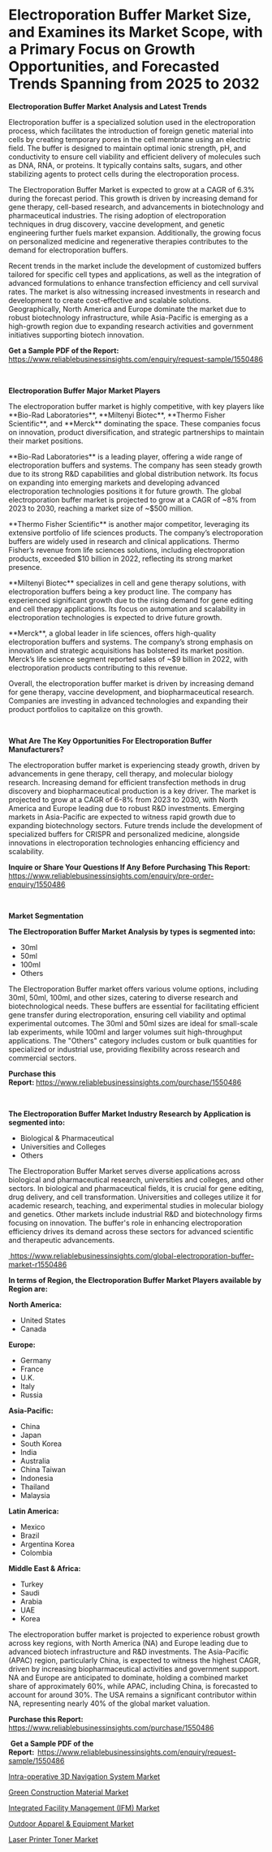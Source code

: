 <p><h1>Electroporation Buffer Market Size, and Examines its Market Scope, with a Primary Focus on Growth Opportunities, and Forecasted Trends Spanning from 2025 to 2032</h1></p><p><strong>Electroporation Buffer Market Analysis and Latest Trends</strong></p>
<p><p>Electroporation buffer is a specialized solution used in the electroporation process, which facilitates the introduction of foreign genetic material into cells by creating temporary pores in the cell membrane using an electric field. The buffer is designed to maintain optimal ionic strength, pH, and conductivity to ensure cell viability and efficient delivery of molecules such as DNA, RNA, or proteins. It typically contains salts, sugars, and other stabilizing agents to protect cells during the electroporation process.</p><p>The Electroporation Buffer Market is expected to grow at a CAGR of 6.3% during the forecast period. This growth is driven by increasing demand for gene therapy, cell-based research, and advancements in biotechnology and pharmaceutical industries. The rising adoption of electroporation techniques in drug discovery, vaccine development, and genetic engineering further fuels market expansion. Additionally, the growing focus on personalized medicine and regenerative therapies contributes to the demand for electroporation buffers.</p><p>Recent trends in the market include the development of customized buffers tailored for specific cell types and applications, as well as the integration of advanced formulations to enhance transfection efficiency and cell survival rates. The market is also witnessing increased investments in research and development to create cost-effective and scalable solutions. Geographically, North America and Europe dominate the market due to robust biotechnology infrastructure, while Asia-Pacific is emerging as a high-growth region due to expanding research activities and government initiatives supporting biotech innovation.</p></p>
<p><strong>Get a Sample PDF of the Report:&nbsp;</strong> <a href="https://www.reliablebusinessinsights.com/enquiry/request-sample/1550486?utm_campaign=1117&utm_medium=2&utm_source=Github&utm_content=ia&utm_term=25012025&utm_id=electroporation-buffer">https://www.reliablebusinessinsights.com/enquiry/request-sample/1550486</a></p>
<p>&nbsp;</p>
<p><strong>Electroporation Buffer Major Market Players</strong></p>
<p><p>The electroporation buffer market is highly competitive, with key players like **Bio-Rad Laboratories**, **Miltenyi Biotec**, **Thermo Fisher Scientific**, and **Merck** dominating the space. These companies focus on innovation, product diversification, and strategic partnerships to maintain their market positions.</p><p>**Bio-Rad Laboratories** is a leading player, offering a wide range of electroporation buffers and systems. The company has seen steady growth due to its strong R&D capabilities and global distribution network. Its focus on expanding into emerging markets and developing advanced electroporation technologies positions it for future growth. The global electroporation buffer market is projected to grow at a CAGR of ~8% from 2023 to 2030, reaching a market size of ~$500 million.</p><p>**Thermo Fisher Scientific** is another major competitor, leveraging its extensive portfolio of life sciences products. The company’s electroporation buffers are widely used in research and clinical applications. Thermo Fisher’s revenue from life sciences solutions, including electroporation products, exceeded $10 billion in 2022, reflecting its strong market presence.</p><p>**Miltenyi Biotec** specializes in cell and gene therapy solutions, with electroporation buffers being a key product line. The company has experienced significant growth due to the rising demand for gene editing and cell therapy applications. Its focus on automation and scalability in electroporation technologies is expected to drive future growth.</p><p>**Merck**, a global leader in life sciences, offers high-quality electroporation buffers and systems. The company’s strong emphasis on innovation and strategic acquisitions has bolstered its market position. Merck’s life science segment reported sales of ~$9 billion in 2022, with electroporation products contributing to this revenue.</p><p>Overall, the electroporation buffer market is driven by increasing demand for gene therapy, vaccine development, and biopharmaceutical research. Companies are investing in advanced technologies and expanding their product portfolios to capitalize on this growth.</p></p>
<p>&nbsp;</p>
<p><strong>What Are The Key Opportunities For Electroporation Buffer Manufacturers?</strong></p>
<p><p>The electroporation buffer market is experiencing steady growth, driven by advancements in gene therapy, cell therapy, and molecular biology research. Increasing demand for efficient transfection methods in drug discovery and biopharmaceutical production is a key driver. The market is projected to grow at a CAGR of 6-8% from 2023 to 2030, with North America and Europe leading due to robust R&D investments. Emerging markets in Asia-Pacific are expected to witness rapid growth due to expanding biotechnology sectors. Future trends include the development of specialized buffers for CRISPR and personalized medicine, alongside innovations in electroporation technologies enhancing efficiency and scalability.</p></p>
<p><strong>Inquire or Share Your Questions If Any Before Purchasing This Report:</strong> <a href="https://www.reliablebusinessinsights.com/enquiry/pre-order-enquiry/1550486?utm_campaign=1117&utm_medium=2&utm_source=Github&utm_content=ia&utm_term=25012025&utm_id=electroporation-buffer">https://www.reliablebusinessinsights.com/enquiry/pre-order-enquiry/1550486</a></p>
<p>&nbsp;</p>
<p><strong>Market Segmentation</strong></p>
<p><strong>The Electroporation Buffer Market Analysis by types is segmented into:</strong></p>
<p><ul><li>30ml</li><li>50ml</li><li>100ml</li><li>Others</li></ul></p>
<p><p>The Electroporation Buffer market offers various volume options, including 30ml, 50ml, 100ml, and other sizes, catering to diverse research and biotechnological needs. These buffers are essential for facilitating efficient gene transfer during electroporation, ensuring cell viability and optimal experimental outcomes. The 30ml and 50ml sizes are ideal for small-scale lab experiments, while 100ml and larger volumes suit high-throughput applications. The "Others" category includes custom or bulk quantities for specialized or industrial use, providing flexibility across research and commercial sectors.</p></p>
<p><strong>Purchase this Report:&nbsp;</strong><a href="https://www.reliablebusinessinsights.com/purchase/1550486?utm_campaign=1117&utm_medium=2&utm_source=Github&utm_content=ia&utm_term=25012025&utm_id=electroporation-buffer">https://www.reliablebusinessinsights.com/purchase/1550486</a></p>
<p>&nbsp;</p>
<p><strong>The Electroporation Buffer Market Industry Research by Application is segmented into:</strong></p>
<p><ul><li>Biological & Pharmaceutical</li><li>Universities and Colleges</li><li>Others</li></ul></p>
<p><p>The Electroporation Buffer Market serves diverse applications across biological and pharmaceutical research, universities and colleges, and other sectors. In biological and pharmaceutical fields, it is crucial for gene editing, drug delivery, and cell transformation. Universities and colleges utilize it for academic research, teaching, and experimental studies in molecular biology and genetics. Other markets include industrial R&D and biotechnology firms focusing on innovation. The buffer's role in enhancing electroporation efficiency drives its demand across these sectors for advanced scientific and therapeutic advancements.</p></p>
<p><a href="https://www.reliablebusinessinsights.com/global-electroporation-buffer-market-r1550486?utm_campaign=1117&utm_medium=2&utm_source=Github&utm_content=ia&utm_term=25012025&utm_id=electroporation-buffer">&nbsp;https://www.reliablebusinessinsights.com/global-electroporation-buffer-market-r1550486</a></p>
<p><strong>In terms of Region, the Electroporation Buffer Market Players available by Region are:</strong></p>
<p>
    <p> <strong> North America: </strong>
        <ul>
            <li>United States</li>
            <li>Canada</li>
        </ul>
        </p> 
    <p> <strong> Europe: </strong>
        <ul>
            <li>Germany</li>
            <li>France</li>
            <li>U.K.</li>
            <li>Italy</li>
            <li>Russia</li>
        </ul>
        </p> 
    <p> <strong> Asia-Pacific: </strong>
        <ul>
            <li>China</li>
            <li>Japan</li>
            <li>South Korea</li>
            <li>India</li>
            <li>Australia</li>
            <li>China Taiwan</li>
            <li>Indonesia</li>
            <li>Thailand</li>
            <li>Malaysia</li>
        </ul>
        </p> 
    <p> <strong> Latin America: </strong>
        <ul>
            <li>Mexico</li>
            <li>Brazil</li>
            <li>Argentina Korea</li>
            <li>Colombia</li>
        </ul>
        </p> 
    <p> <strong> Middle East & Africa: </strong>
        <ul>
            <li>Turkey</li>
            <li>Saudi</li>
            <li>Arabia</li>
            <li>UAE</li>
            <li>Korea</li>
        </ul>
    </p>
    </p>
<p><p>The electroporation buffer market is projected to experience robust growth across key regions, with North America (NA) and Europe leading due to advanced biotech infrastructure and R&D investments. The Asia-Pacific (APAC) region, particularly China, is expected to witness the highest CAGR, driven by increasing biopharmaceutical activities and government support. NA and Europe are anticipated to dominate, holding a combined market share of approximately 60%, while APAC, including China, is forecasted to account for around 30%. The USA remains a significant contributor within NA, representing nearly 40% of the global market valuation.</p></p>
<p><strong>Purchase this Report: </strong><a href="https://www.reliablebusinessinsights.com/purchase/1550486?utm_campaign=1117&utm_medium=2&utm_source=Github&utm_content=ia&utm_term=25012025&utm_id=electroporation-buffer">https://www.reliablebusinessinsights.com/purchase/1550486</a></p>
<p>&nbsp;<strong>Get a Sample PDF of the Report:&nbsp;&nbsp;</strong><a href="https://www.reliablebusinessinsights.com/enquiry/request-sample/1550486?utm_campaign=1117&utm_medium=2&utm_source=Github&utm_content=ia&utm_term=25012025&utm_id=electroporation-buffer">https://www.reliablebusinessinsights.com/enquiry/request-sample/1550486</a></p>
<p><strong></strong></p>
<p><p><a href="https://www.linkedin.com/pulse/intra-operative-3d-navigation-system-market-global-regional-2zlne?utm_campaign=1117&utm_medium=2&utm_source=Github&utm_content=ia&utm_term=25012025&utm_id=electroporation-buffer">Intra-operative 3D Navigation System Market</a></p><p><a href="https://github.com/ajatawlasta/Market-Research-Report-List-1/blob/main/green-construction-material-market.md?utm_campaign=1117&utm_medium=2&utm_source=Github&utm_content=ia&utm_term=25012025&utm_id=electroporation-buffer">Green Construction Material Market</a></p><p><a href="https://www.linkedin.com/pulse/integrated-facility-management-ifm-market-overview-expected-growth-awqac?utm_campaign=1117&utm_medium=2&utm_source=Github&utm_content=ia&utm_term=25012025&utm_id=electroporation-buffer">Integrated Facility Management (IFM) Market</a></p><p><a href="https://www.linkedin.com/pulse/outdoor-apparel-equipment-market-study-strategies-leading-trzic?utm_campaign=1117&utm_medium=2&utm_source=Github&utm_content=ia&utm_term=25012025&utm_id=electroporation-buffer">Outdoor Apparel & Equipment Market</a></p><p><a href="https://github.com/letisharempel95/Market-Research-Report-List-1/blob/main/laser-printer-toner-market.md?utm_campaign=1117&utm_medium=2&utm_source=Github&utm_content=ia&utm_term=25012025&utm_id=electroporation-buffer">Laser Printer Toner Market</a></p></p>